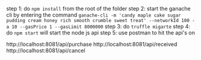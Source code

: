 step 1: do `npm install` from the root of the folder
step 2: start the ganache cli by entering the command 
`ganache-cli -m 'candy maple cake sugar pudding cream honey rich smooth crumble sweet treat' --networkId 100 -a 10 --gasPrice 1 --gasLimit 8000000`
step 3: do `truffle migarte`
step 4: do `npm start` will start the node js api
step 5: use postman to hit the api's on 

http://localhost:8081/api/purchase
http://localhost:8081/api/received
http://localhost:8081/api/cancel 